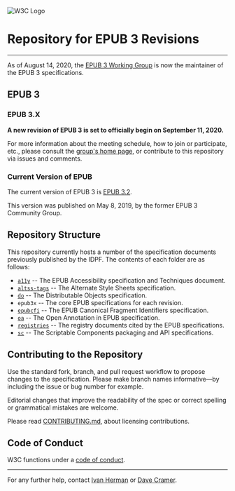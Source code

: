 ![W3C Logo](https://www.w3.org/Icons/w3c_home)

# Repository for EPUB 3 Revisions

---

As of August 14, 2020, the [EPUB 3 Working Group](https://www.w3.org/publishing/groups/epub-wg) is now the maintainer of the EPUB 3 specifications.

## EPUB 3

### EPUB 3.X

**A new revision of EPUB 3 is set to officially begin on September 11, 2020.**

For more information about the meeting schedule, how to join or participate, etc., please consult the [group's home page](https://www.w3.org/publishing/groups/epub-wg), or contribute to this repository via issues and comments.

### Current Version of EPUB

The current version of EPUB 3 is [EPUB 3.2](https://www.w3.org/publishing/epub32/).

This version was published on May 8, 2019, by the former EPUB 3 Community Group.  

## Repository Structure

This repository currently hosts a number of the specification documents previously published by the IDPF. The contents of each folder are as follows:

- [`a11y`](https://github.com/w3c/publ-epub-revision/tree/master/a11y) -- The EPUB Accessibility specification and Techniques document.
- [`altss-tags`](https://github.com/w3c/publ-epub-revision/tree/master/altss-tags) -- The Alternate Style Sheets specification.
- [`do`](https://github.com/w3c/publ-epub-revision/tree/master/do) -- The Distributable Objects specification.
- `epub3x` -- The core EPUB specifications for each revision.
- [`epubcfi`](https://github.com/w3c/publ-epub-revision/tree/master/epubcfi) -- The EPUB Canonical Fragment Identifiers specification.
- [`oa`](https://github.com/w3c/publ-epub-revision/tree/master/oa) -- The Open Annotation in EPUB specification.
- [`registries`](https://github.com/w3c/publ-epub-revision/tree/master/registries) -- The registry documents cited by the EPUB specifications.
- [`sc`](https://github.com/w3c/publ-epub-revision/tree/master/sc) -- The Scriptable Components packaging and API specifications.

## Contributing to the Repository

Use the standard fork, branch, and pull request workflow to propose changes to the specification. Please make branch names informative—by including the issue or bug number for example.

Editorial changes that improve the readability of the spec or correct spelling or grammatical mistakes are welcome.

Please read [CONTRIBUTING.md](CONTRIBUTING.md), about licensing contributions.

## Code of Conduct

W3C functions under a [code of conduct](https://www.w3.org/Consortium/cepc/).

---

For any further help, contact  [Ivan Herman](ivan@w3.org) or [Dave Cramer](dauwhe@gmail.com).
